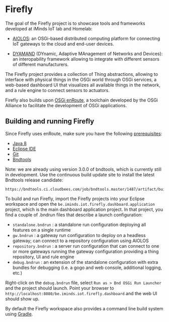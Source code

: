 Firefly
=======

The goal of the Firefly project is to showcase tools and frameworks developed at iMinds IoT lab and Homelab: 

* [AIOLOS](http://aiolos.intec.ugent.be/): an OSGi-based distributed computing platform for connecting IoT gateways to the cloud and end-user devices. 

* [DYAMAND](http://dyamand.intec.ugent.be) (DYnamic, Adaptive MAnagement of Networks and Devices): an interopability framework allowing to integrate with different sensors of different manufacturers.

The Firefly project provides a collection of Thing abstractions, allowing to interface with physical things in the OSGi world through OSGi services, a web-based dashboard UI that visualizes all available things in the network, and a rule engine to connect sensors to actuators.

Firefly also builds upon [OSGi enRoute](http://enroute.osgi.org/), a toolchain developed by the OSGi Alliance to facilitate the development of OSGi applications.


## Building and running Firefly

Since Firefly uses enRoute, make sure you have the following [prerequisites](http://enroute.osgi.org/qs/100-prerequisites.html):

* [Java 8](http://www.oracle.com/technetwork/java/javase/downloads/index.html)
* [Eclipse IDE](https://www.eclipse.org/downloads/)
* [Git](http://git-scm.com/book/en/v2/Getting-Started-Installing-Git)
* [Bndtools](http://bndtools.org/installation.html)

Note: we are already using version 3.0.0 of bndtools, which is currently still in development. Use the continuous build update site to install the latest Bndtools release candidate:
```
https://bndtools.ci.cloudbees.com/job/bndtools.master/1487/artifact/build/generated/p2/
```

To build and run Firefly, import the Firefly projects into your Eclipse workspace and open the `be.iminds.iot.firefly.dashboard.application` project, which is the main dashboard application project. In that project, you find a couple of .bndrun files that describe a launch configuration:

* `standalone.bndrun` : a standalone run configuration deploying all features on a single runtime
* `gw.bndrun` : a gateway run configuration to deploy on a headless gateway; can connect to a repository configuration using AIOLOS
* `repository.bndrun` : a server run configuration that can connect to one or more gateways running the gateway configuration providing a thing repository, UI and rule engine
* `debug.bndrun` : an extension of the standalone configuration with extra bundles for debugging (i.e. a gogo and web console, additional logging, etc.)

Right-click on the `debug.bndrun` file, select `Run as > Bnd OSGi Run Launcher` and the project should launch. Point your browser to `http://localhost:8080/be.iminds.iot.firefly.dashboard` and the web UI should show up.

By default the Firefly workspace also provides a command line build system using [Gradle](https://gradle.org/).
 
